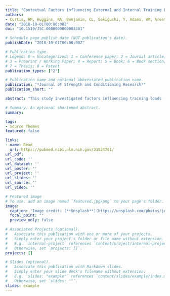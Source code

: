 ```yaml
---
title: "Contextual Factors Influencing External and Internal Training Loads in Collegiate Men's Soccer"
authors: 
- Curtis, RM, Huggins, RA, Benjamin, CL, Sekiguchi, Y, Adams, WM, Arent, SM, Jain, R, Miller, SJ, Walker, AJ, and Casa, DJ
date: "2018-10-01T00:00:00Z"
doi: "10.1519/JSC.0000000000003361"

# Schedule page publish date (NOT publication's date).
publishDate: "2018-10-01T00:00:00Z"

# Publication type.
# Legend: 0 = Uncategorized; 1 = Conference paper; 2 = Journal article;
# 3 = Preprint / Working Paper; 4 = Report; 5 = Book; 6 = Book section;
# 7 = Thesis; 8 = Patent
publication_types: ["2"]

# Publication name and optional abbreviated publication name.
publication: "*Journal of Strength and Conditioning Research*"
publication_short: ""

abstract: "This study investigated factors influencing training loads (TL) in collegiate men's soccer. Total distance, high-speed running distance (>14.4 km·h), high-intensity heart-rate zone duration (HI HRZ, >70% heart rate relative to maximum), and session rating of perceived exertion were assessed daily from 107 male soccer players competing for 5 National Collegiate Athletics Association Division I teams. Differences between athlete role (starter and reserve), position (defender, midfielder, and forward), season phase (preseason, in-season, and postseason), days relative to match (MD-1 to MD-5+), days between matches (<4, 4-5, >5 days), previous match outcome (win, loss, and draw), and upcoming opponent relative ranking (weaker, trivial, and stronger) were examined. Mean differences (MD) and effect sizes (ESs) with 90% confidence intervals were reported. There were trivial and insignificant differences by player role, position, or upcoming opponent strength, and small-moderate increases in preseason TL compared with in-season (ES [range] = 0.4-0.9). TLs were lower for MD-1 and higher for MD-5+ (ES [range] = 0.4-1.3) when compared with MD-2-4. External loads (ES = -0.40 ± 0.20) were less after wins compared with losses. TLs are increased in the preseason, when training sessions occur greater than 5 days from a match and after losses. Contextualizing factors affecting TLs has implications for developing workload prescription and recovery strategies."

# Summary. An optional shortened abstract.
summary: 

tags:
- Source Themes
featured: false

links:
- name: Read
  url: https://pubmed.ncbi.nlm.nih.gov/31524781/
url_pdf: 
url_code: ''
url_dataset: ''
url_poster: ''
url_project: ''
url_slides: ''
url_source: ''
url_video: ''

# Featured image
# To use, add an image named `featured.jpg/png` to your page's folder.
image:
  caption: 'Image credit: [**Unsplash**](https://unsplash.com/photos/jdD8gXaTZsc)'
  focal_point: ""
  preview_only: false

# Associated Projects (optional).
#   Associate this publication with one or more of your projects.
#   Simply enter your project's folder or file name without extension.
#   E.g. `internal-project` references `content/project/internal-project/index.md`.
#   Otherwise, set `projects: []`.
projects: []

# Slides (optional).
#   Associate this publication with Markdown slides.
#   Simply enter your slide deck's filename without extension.
#   E.g. `slides: "example"` references `content/slides/example/index.md`.
#   Otherwise, set `slides: ""`.
slides: example
---
```


